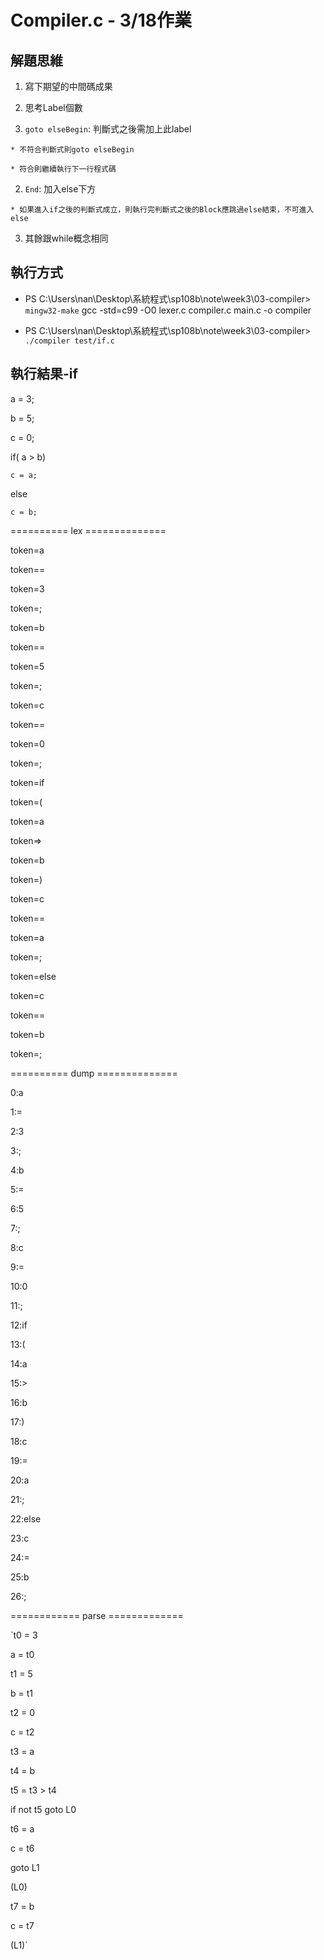 # Compiler.c - 3/18作業

## 解題思維

1. 寫下期望的中間碼成果
  
2. 思考Label個數
    
  1. `goto elseBegin`: 判斷式之後需加上此label
    
    * 不符合判斷式則goto elseBegin
      
    * 符合則繼續執行下一行程式碼
      
  2. `End`: 加入else下方
    
    * 如果進入if之後的判斷式成立，則執行完判斷式之後的Block應跳過else結束，不可進入else
    
  3. 其餘跟while概念相同
  
## 執行方式

* PS C:\Users\nan\Desktop\系統程式\sp108b\note\week3\03-compiler> `mingw32-make`
gcc -std=c99 -O0 lexer.c compiler.c main.c -o compiler

* PS C:\Users\nan\Desktop\系統程式\sp108b\note\week3\03-compiler> `./compiler test/if.c`

## 執行結果-if

a = 3;

b = 5;

c = 0;

if( a > b)

    c = a;
    
else

    c = b;
    
========== lex ==============

token=a

token==

token=3

token=;

token=b

token==

token=5

token=;

token=c

token==

token=0

token=;

token=if

token=(

token=a

token=>

token=b

token=)

token=c

token==

token=a

token=;

token=else

token=c

token==

token=b

token=;

========== dump ==============

0:a

1:=

2:3

3:;

4:b

5:=

6:5

7:;

8:c

9:=

10:0

11:;

12:if

13:(

14:a

15:>

16:b

17:)

18:c

19:=

20:a

21:;

22:else

23:c

24:=

25:b

26:;

============ parse =============

`t0 = 3

a = t0

t1 = 5

b = t1

t2 = 0

c = t2

t3 = a

t4 = b

t5 = t3 > t4

if not t5 goto L0

t6 = a

c = t6

goto L1

(L0)

t7 = b

c = t7

(L1)`
